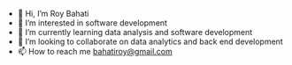 - 👋 Hi, I’m Roy Bahati
- 👀 I’m interested in software development
- 🌱 I’m currently learning data analysis and software development
- 💞️ I’m looking to collaborate on data analytics and back end development
- 📫 How to reach me bahatiroy@gmail.com

<!---
Bahabit254/Bahabit254 is a ✨ special ✨ repository because its `README.md` (this file) appears on your GitHub profile.
You can click the Preview link to take a look at your changes.
--->
